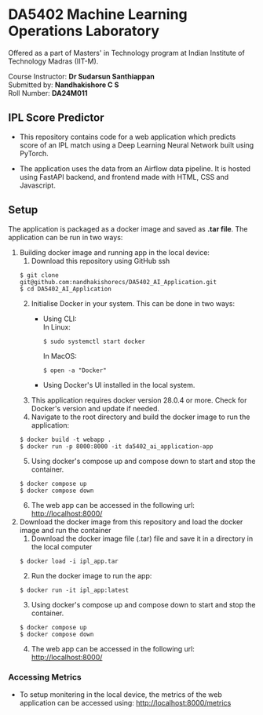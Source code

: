 # DA5402 Machine Learning Operations Laboratory 

Offered as a part of Masters' in Technology program at Indian Institute of Technology Madras (IIT-M). <br>

Course Instructor: **Dr Sudarsun Santhiappan** <br>
Submitted by: **Nandhakishore C S** <br>
Roll Number: **DA24M011**

## IPL Score Predictor

- This repository contains code for a web application which predicts score of an IPL match using a Deep Learning Neural Network built using PyTorch. 

- The application uses the data from an Airflow data pipeline. It is hosted using FastAPI backend, and frontend made with HTML, CSS and Javascript.

## Setup 

The application is packaged as a docker image and saved as **.tar file**. The application can be run in two ways: 

1. Building docker image and running app in the local device: 
    1. Download this repository using GitHub ssh 
    ```console
    $ git clone git@github.com:nandhakishorecs/DA5402_AI_Application.git
    $ cd DA5402_AI_Application 
    ```
    2. Initialise Docker in your system. This can be done in two ways: 
        - Using CLI: <br>
            In Linux: <br>

            ```console 
            $ sudo systemctl start docker
            ``` 
            In MacOS: <br>
            ```console 
            $ open -a "Docker"
            ```
        - Using Docker's UI installed in the local system. <br>
    3. This application requires docker version 28.0.4 or more. Check for Docker's version and update if needed. 
    4. Navigate to the root directory and build the docker image to run the application: 
    ```console
    $ docker build -t webapp . 
    $ docker run -p 8000:8000 -it da5402_ai_application-app
    ```
    5. Using docker's compose up and compose down to start and stop the container. 
    ```console
    $ docker compose up 
    $ docker compose down
    ```
    6. The web app can be accessed in the following url: [http://localhost:8000/](http://localhost:8000/)
2. Download the docker image from this repository and load the docker image and run the container 
    1. Download the docker image file (.tar) file and save it in a directory in the local computer
    ```console
    $ docker load -i ipl_app.tar  
    ```
    2. Run the docker image to run the app: 
    ```console
    $ docker run -it ipl_app:latest
    ```
    3. Using docker's compose up and compose down to start and stop the container. 
    ```console
    $ docker compose up 
    $ docker compose down
    ```
    4. The web app can be accessed in the following url: [http://localhost:8000/](http://localhost:8000/)

### Accessing Metrics 
- To setup monitering in the local device, the metrics of the web application can be accessed using: [http://localhost:8000/metrics](http://localhost:8000/metrics)

